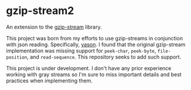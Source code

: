 # gzip-stream2
An extension to the [gzip-stream](https://github.com/mcna/gzip-stream) library.

This project was born from my efforts to use gzip-streams in conjunction with json reading. Specifically, [yason](https://github.com/phmarek/yason/). I found that the original gzip-stream implementation was missing support for `peek-char`, `peek-byte`, `file-position`, and `read-sequence`. This repository seeks to add such support.

This project is under development. I don't have any prior experience working with gray streams so I'm sure to miss important details and best practices when implementing them.
